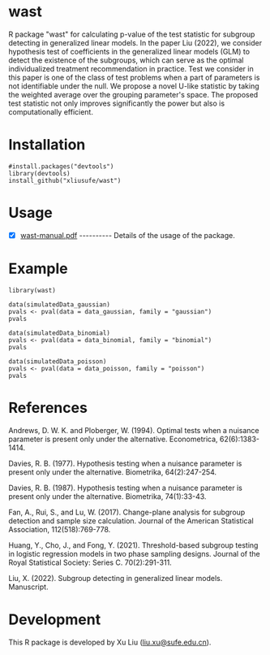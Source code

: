 # wast
R package "wast" for calculating p-value of the test statistic for subgroup detecting in generalized linear models. In the paper Liu (2022), we consider hypothesis test of coefficients in the generalized linear models (GLM) to detect the existence of the subgroups, which can serve as the optimal individualized treatment recommendation in practice. Test we consider in this paper is one of the class of test problems when a part of parameters is not identifiable under the null. We propose a novel U-like statistic by taking the weighted average over the grouping parameter's space. The proposed test statistic not only improves significantly the power but also is computationally efficient.

# Installation

    #install.packages("devtools")
    library(devtools)
    install_github("xliusufe/wast")

# Usage

   - [x] [wast-manual.pdf](https://github.com/xliusufe/wast/blob/master/inst/wast-manual.pdf) ---------- Details of the usage of the package.
# Example
    library(wast)

    data(simulatedData_gaussian)
    pvals <- pval(data = data_gaussian, family = "gaussian")
    pvals

    data(simulatedData_binomial)
    pvals <- pval(data = data_binomial, family = "binomial")
    pvals

    data(simulatedData_poisson)
    pvals <- pval(data = data_poisson, family = "poisson")
    pvals

# References
Andrews, D. W. K. and Ploberger, W. (1994). Optimal tests when a nuisance parameter is
present only under the alternative. Econometrica, 62(6):1383-1414.

Davies, R. B. (1977). Hypothesis testing when a nuisance parameter is present only under the
alternative. Biometrika, 64(2):247-254.

Davies, R. B. (1987). Hypothesis testing when a nuisance parameter is present only under the
alternative. Biometrika, 74(1):33-43.

Fan, A., Rui, S., and Lu, W. (2017). Change-plane analysis for subgroup detection and sample
size calculation. Journal of the American Statistical Association, 112(518):769-778.

Huang, Y., Cho, J., and Fong, Y. (2021). Threshold-based subgroup testing in logistic regression
models in two phase sampling designs. Journal of the Royal Statistical Society: Series C. 70(2):291-311.

Liu, X. (2022). Subgroup detecting in generalized linear models. Manuscript.

# Development
This R package is developed by Xu Liu (liu.xu@sufe.edu.cn).
